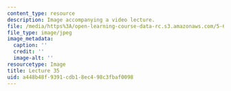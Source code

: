 ```yaml
---
content_type: resource
description: Image accompanying a video lecture.
file: /media/https%3A/open-learning-course-data-rc.s3.amazonaws.com/5-60-thermodynamics-kinetics-spring-2008/a448b48f9391cdb18ec498c3fbaf0098_lec35_th.jpg
file_type: image/jpeg
image_metadata:
  caption: ''
  credit: ''
  image-alt: ''
resourcetype: Image
title: Lecture 35
uid: a448b48f-9391-cdb1-8ec4-98c3fbaf0098
---
```

